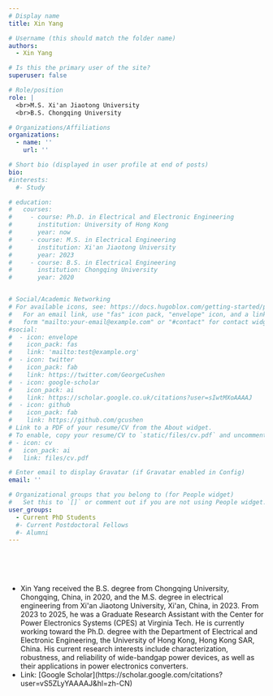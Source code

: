 ```yaml
---
# Display name
title: Xin Yang

# Username (this should match the folder name)
authors:
  - Xin Yang

# Is this the primary user of the site?
superuser: false

# Role/position
role: | 
  <br>M.S. Xi'an Jiaotong University
  <br>B.S. Chongqing University

# Organizations/Affiliations
organizations:
  - name: ''
    url: ''

# Short bio (displayed in user profile at end of posts)
bio: 
#interests:
  #- Study

# education:
#   courses:
#     - course: Ph.D. in Electrical and Electronic Engineering
#       institution: University of Hong Kong  
#       year: now
#     - course: M.S. in Electrical Engineering
#       institution: Xi'an Jiaotong University
#       year: 2023
#     - course: B.S. in Electrical Engineering
#       institution: Chongqing University
#       year: 2020


# Social/Academic Networking
# For available icons, see: https://docs.hugoblox.com/getting-started/page-builder/#icons
#   For an email link, use "fas" icon pack, "envelope" icon, and a link in the
#   form "mailto:your-email@example.com" or "#contact" for contact widget.
#social:
#  - icon: envelope
#    icon_pack: fas
#    link: 'mailto:test@example.org'
#  - icon: twitter
#    icon_pack: fab
#    link: https://twitter.com/GeorgeCushen
#  - icon: google-scholar
#    icon_pack: ai
#    link: https://scholar.google.co.uk/citations?user=sIwtMXoAAAAJ
#  - icon: github
#    icon_pack: fab
#    link: https://github.com/gcushen
# Link to a PDF of your resume/CV from the About widget.
# To enable, copy your resume/CV to `static/files/cv.pdf` and uncomment the lines below.
# - icon: cv
#   icon_pack: ai
#   link: files/cv.pdf

# Enter email to display Gravatar (if Gravatar enabled in Config)
email: ''

# Organizational groups that you belong to (for People widget)
#   Set this to `[]` or comment out if you are not using People widget.
user_groups:
  - Current PhD Students
  #- Current Postdoctoral Fellows
  #- Alumni
---
```


<br><br><br>
<ul>
<li>Xin Yang received the B.S. degree from Chongqing University, Chongqing, China, in 2020, and the M.S. degree in electrical engineering from Xi'an Jiaotong University, Xi'an, China, in 2023. From 2023 to 2025, he was a Graduate Research Assistant with the Center for Power Electronics Systems (CPES) at Virginia Tech. He is currently working toward the Ph.D. degree with the Department of Electrical and Electronic Engineering, the University of Hong Kong, Hong Kong SAR, China. His current research interests include characterization, robustness, and reliability of wide-bandgap power devices, as well as their applications in power electronics converters.</li>
<li>Link: [Google Scholar](https://scholar.google.com/citations?user=vS5ZLyYAAAAJ&hl=zh-CN)</li>
</ul>
